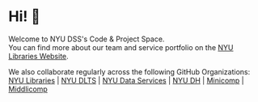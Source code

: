 # Hi! 👋

Welcome to NYU DSS's Code & Project Space.  
You can find more about our team and service portfolio on the [NYU Libraries Website](https://library.nyu.edu/departments/digital-scholarship-services/).  

We also collaborate regularly across the following GitHub Organizations:  
[NYU Libraries](https://github.com/NYULibraries) | [NYU DLTS](https://github.com/nyudlts) | [NYU Data Services](https://github.com/NYU-DataServices) | [NYU DH](https://github.com/nyu-dh) | [Minicomp](https://github.com/minicomp) | [Middlicomp](https://github.com/middlicomp)
